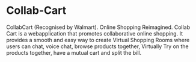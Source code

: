 # Collab-Cart
CollabCart (Recognised by Walmart). Online Shopping Reimagined. Collab Cart is a webapplication that promotes collaborative online shopping. It provides a smooth and easy way to create Virtual Shopping Rooms where users can chat, voice chat, browse products together, Virtually Try on the products together, have a mutual cart and split the bill.
